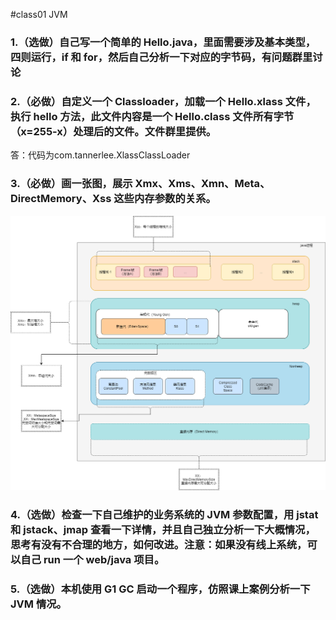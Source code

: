 #class01 JVM
### 1.（选做）自己写一个简单的 Hello.java，里面需要涉及基本类型，四则运行，if 和 for，然后自己分析一下对应的字节码，有问题群里讨论

### 2.（必做）自定义一个 Classloader，加载一个 Hello.xlass 文件，执行 hello 方法，此文件内容是一个 Hello.class 文件所有字节（x=255-x）处理后的文件。文件群里提供。
答：代码为com.tannerlee.XlassClassLoader
### 3.（必做）画一张图，展示 Xmx、Xms、Xmn、Meta、DirectMemory、Xss 这些内存参数的关系。
![Alt text](src/main/resources/01JVM.png "JVM与参数关系图")

### 4.（选做）检查一下自己维护的业务系统的 JVM 参数配置，用 jstat 和 jstack、jmap 查看一下详情，并且自己独立分析一下大概情况，思考有没有不合理的地方，如何改进。注意：如果没有线上系统，可以自己 run 一个 web/java 项目。

### 5.（选做）本机使用 G1 GC 启动一个程序，仿照课上案例分析一下 JVM 情况。